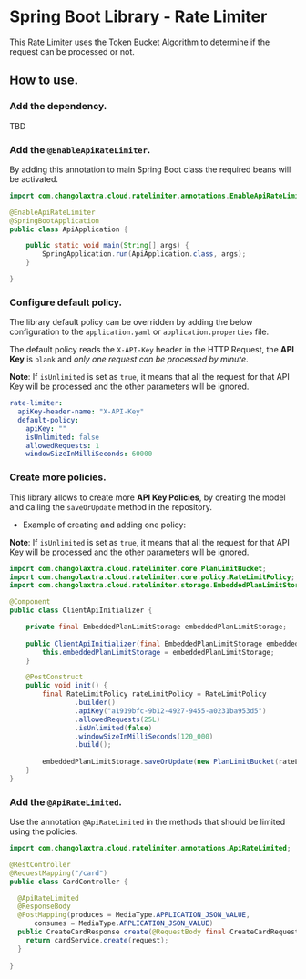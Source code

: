 # Spring Boot Library - Rate Limiter

This Rate Limiter uses the Token Bucket Algorithm to determine if the request can be processed or
not.

## How to use.

### Add the dependency.

TBD

### Add the `@EnableApiRateLimiter`.

By adding this annotation to main Spring Boot class the required beans will be activated.

```java
import com.changolaxtra.cloud.ratelimiter.annotations.EnableApiRateLimiter;

@EnableApiRateLimiter
@SpringBootApplication
public class ApiApplication {

	public static void main(String[] args) {
		SpringApplication.run(ApiApplication.class, args);
	}

}
```

### Configure default policy.

The library default policy can be overridden by adding the below configuration to
the `application.yaml` or `application.properties` file.

The default policy reads the `X-API-Key` header in the HTTP Request, the **API Key** is `blank` and _only one request can be
processed by minute_.

**Note**: If `isUnlimited` is set as `true`, it means that all the request for that API Key will be processed and the other parameters will be ignored.

````yaml
rate-limiter:
  apiKey-header-name: "X-API-Key"
  default-policy:
    apiKey: ""
    isUnlimited: false
    allowedRequests: 1
    windowSizeInMilliSeconds: 60000
````

### Create more policies.

This library allows to create more **API Key Policies**, by creating the model and calling the `saveOrUpdate` method in the repository.

- Example of creating and adding one policy:

**Note**: If `isUnlimited` is set as `true`, it means that all the request for that API Key will be processed and the other parameters will be ignored.


````java
import com.changolaxtra.cloud.ratelimiter.core.PlanLimitBucket;
import com.changolaxtra.cloud.ratelimiter.core.policy.RateLimitPolicy;
import com.changolaxtra.cloud.ratelimiter.storage.EmbeddedPlanLimitStorage;

@Component
public class ClientApiInitializer {

    private final EmbeddedPlanLimitStorage embeddedPlanLimitStorage;
    
    public ClientApiInitializer(final EmbeddedPlanLimitStorage embeddedPlanLimitStorage) {
        this.embeddedPlanLimitStorage = embeddedPlanLimitStorage;
    }

    @PostConstruct
    public void init() {
        final RateLimitPolicy rateLimitPolicy = RateLimitPolicy
                .builder()
                .apiKey("a1919bfc-9b12-4927-9455-a0231ba953d5")
                .allowedRequests(25L)
                .isUnlimited(false)
                .windowSizeInMilliSeconds(120_000)
                .build();
        
        embeddedPlanLimitStorage.saveOrUpdate(new PlanLimitBucket(rateLimitPolicy));
    }
}
````

### Add the `@ApiRateLimited`.

Use the annotation `@ApiRateLimited` in the methods that should be limited using the policies.

````java
import com.changolaxtra.cloud.ratelimiter.annotations.ApiRateLimited;

@RestController
@RequestMapping("/card")
public class CardController {

  @ApiRateLimited
  @ResponseBody
  @PostMapping(produces = MediaType.APPLICATION_JSON_VALUE,
      consumes = MediaType.APPLICATION_JSON_VALUE)
  public CreateCardResponse create(@RequestBody final CreateCardRequest request) {
    return cardService.create(request);
  }
  
}
````

